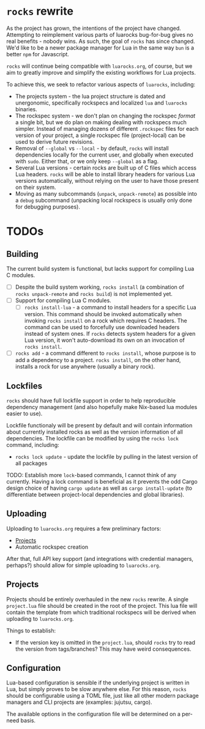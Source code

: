 # `rocks` rewrite

As the project has grown, the intentions of the project have changed. Attempting to reimplement various parts of luarocks bug-for-bug gives no real benefits - nobody wins.
As such, the goal of `rocks` has since changed. We'd like to be a newer package manager for Lua in the same way `bun` is a better `npm` for Javascript.

`rocks` will continue being compatible with `luarocks.org`, of course, but we aim to greatly improve and simplify the existing workflows for Lua projects.

To achieve this, we seek to refactor various aspects of `luarocks`, including:
- The projects system - the lua project structure is dated and unergonomic, specifically rockspecs and localized `lua` and `luarocks` binaries.
- The rockspec system - we don't plan on changing the rockspec *format* a single bit, but we do plan on making dealing with rockspecs much simpler.
  Instead of managing dozens of different `.rockspec` files for each version of your project, a single rockspec file (project-local) can be used to derive future revisions.
- Removal of `--global` vs `--local` - by default, `rocks` will install dependencies locally for the current user, and globally when executed with `sudo`.
  Either that, or we only keep `--global` as a flag.
- Several Lua versions - certain rocks are built up of C files which access Lua headers. `rocks` will be able to install library headers for various Lua versions automatically,
  without relying on the user to have those present on their system.
- Moving as many subcommands (`unpack`, `unpack-remote`) as possible into a `debug` subcommand (unpacking local rockspecs is usually only done for debugging purposes).

# TODOs

## Building

The current build system is functional, but lacks support for compiling Lua C modules.

- [ ] Despite the build system working, `rocks install` (a combination of `rocks unpack-remote` and `rocks build`) is not implemented yet.
- [ ] Support for compiling Lua C modules.
  - [ ] `rocks install-lua` - a command to install headers for a specific Lua version. This command should be invoked automatically when invoking
        `rocks install` on a rock which requires C headers. The command can be used to forcefully use downloaded headers instead of system ones.
        If `rocks` detects system headers for a given Lua version, it won't auto-download its own on an invocation of `rocks install`.
- [ ] `rocks add` - a command different to `rocks install`, whose purpose is to add a dependency to a project. `rocks install`, on the other hand, installs
      a rock for use anywhere (usually a binary rock).

## Lockfiles

`rocks` should have full lockfile support in order to help reproducible dependency management (and also hopefully make Nix-based lua modules easier to use).

Lockfile functionaly will be present by default and will contain information about currently installed rocks as well as the version information of all dependencies.
The lockfile can be modified by using the `rocks lock` command, including:
- `rocks lock update` - update the lockfile by pulling in the latest version of all packages

TODO: Establish more `lock`-based commands, I cannot think of any currently. Having a lock command is beneficial as it prevents the odd Cargo design choice of having `cargo update`
as well as `cargo install-update` (to differentiate between project-local dependencies and global libraries).

## Uploading

Uploading to `luarocks.org` requires a few preliminary factors:
- [Projects](#projects)
- Automatic rockspec creation

After that, full API key support (and integrations with credential managers, perhaps?) should allow for simple uploading to `luarocks.org`.

## Projects

Projects should be entirely overhauled in the new `rocks` rewrite. A single `project.lua` file should be created in the root of the project. This lua file will contain
the template from which traditional rockspecs will be derived when uploading to `luarocks.org`.

Things to establish:
- If the version key is omitted in the `project.lua`, should `rocks` try to read the version from tags/branches? This may have weird consequences.

## Configuration

Lua-based configuration is sensible if the underlying project is written in Lua, but simply proves to be slow anywhere else. For this reason, `rocks` should be configurable using
a TOML file, just like all other modern package managers and CLI projects are (examples: jujutsu, cargo).

The available options in the configuration file will be determined on a per-need basis.
